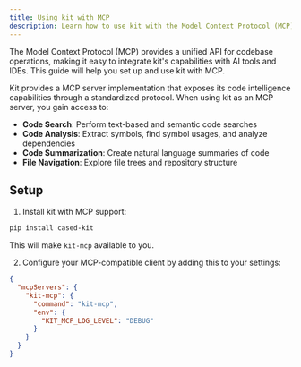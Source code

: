 ```yaml
---
title: Using kit with MCP
description: Learn how to use kit with the Model Context Protocol (MCP) for AI-powered code understanding
---
```


The Model Context Protocol (MCP) provides a unified API for codebase operations, making it easy to integrate kit's capabilities with AI tools and IDEs. This guide will help you set up and use kit with MCP.

Kit provides a MCP server implementation that exposes its code intelligence capabilities through a standardized protocol. When using kit as an MCP server, you gain access to:

- **Code Search**: Perform text-based and semantic code searches
- **Code Analysis**: Extract symbols, find symbol usages, and analyze dependencies
- **Code Summarization**: Create natural language summaries of code
- **File Navigation**: Explore file trees and repository structure


## Setup

1. Install kit with MCP support:

```bash
pip install cased-kit
```

This will make `kit-mcp` available to you.

2. Configure your MCP-compatible client by adding this to your settings:

```json
{
  "mcpServers": {
    "kit-mcp": {
      "command": "kit-mcp",
      "env": {
        "KIT_MCP_LOG_LEVEL": "DEBUG"
      }
    }
  }
}
```
